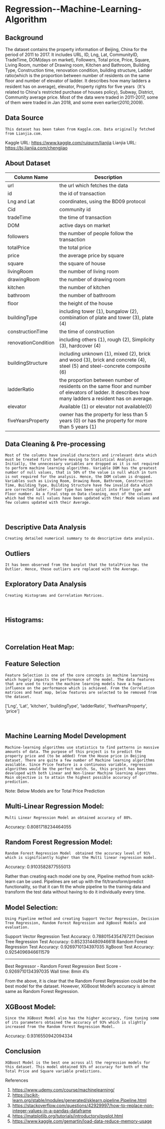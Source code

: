 # Regression--Machine-Learning-Algorithm

## Background
The dataset contains the property information of Beijing, China for the period of 2011 to 2017. It includes URL, ID, Lng, Lat, CommunityID, TradeTime, DOM(days on market), Followers, Total price, Price, Square, Living Room, number of Drawing room, Kitchen and Bathroom, Building Type, Construction time, renovation condition, building structure, Ladder ratio(which is the proportion between number of residents on the same floor and number of elevator of ladder. It describes how many ladders a resident has on average), elevator, Property rights for five years（It's related to China's restricted purchase of houses policy), Subway, District, Community average price. Most of the data were traded in 2011-2017, some of them were traded in Jan 2018, and some even earlier(2010,2009).

## Data Source
	This dataset has been taken from Kaggle.com. Data originally fetched from Lianjia.com. 
Kaggle URL: https://www.kaggle.com/ruiqurm/lianjia
Lianjia URL: https://bj.lianjia.com/chengjiao

## About Dataset

| Column Name | Description |
------------- | -------------
| url | the url which fetches the data |
| id | the id of transaction |
| Lng and Lat | coordinates, using the BD09 protocol |
| Cid | community id |
| tradeTime | the time of transaction |
| DOM | active days on market |
| followers | the number of people follow the transaction |
| totalPrice | the total price |
| price | the average price by square |
| square | the square of house |
| livingRoom | the number of living room |
| drawingRoom | the number of drawing room |
| kitchen | the number of kitchen |
| bathroom | the number of bathroom |
| floor | the height of the house |
| buildingType | including tower (1), bungalow (2), combination of plate and tower (3), plate (4) |
| constructionTime | the time of construction |
| renovationCondition | including others (1), rough (2), Simplicity (3), hardcover (4) |
| buildingStructure | including unknown (1), mixed (2), brick and wood (3), brick and concrete (4), steel (5) and steel-concrete composite (6) |
| ladderRatio | the proportion between number of residents on the same floor and number of elevators of ladder. It describes how many ladders a resident has on average. |
| elevator | Available (1) or elevator not available(0) |
| fiveYearsProperty | owner has the property for less than 5 years (0) or has the property for more than 5 years (1) |


## Data Cleaning & Pre-processing
	Most of the columns have invalid characters and irrelevant data which must be treated first before moving to Statistical Analysis. Initially, the unnecessary variables are dropped as it is not required to perform machine learning algorithms. Variable DOM has the greatest number of null values, that is 50% of the value is null which in turn is not required for the analysis. Hence, the DOM column is dropped. Variables such as Living Room, Drawing Room, Bathroom, Construction Time, Building Type, Building Structure have few invalid data which are corrected later. Floor type has been split into Floor type and Floor number. As a final step on Data cleaning, most of the columns which had the null values have been updated with their Mode values and few columns updated with their Average.

 
## Descriptive Data Analysis
	Creating detailed numerical summary to do descriptive data analysis.
 

## Outliers
	It has been observed from the boxplot that the totalPrice has the Outlier. Hence, those outliers are replaced with the Average.
 

## Exploratory Data Analysis
	Creating Histograms and Correlation Matrices.

 
## Histograms:
 

 
## Correlation Heat Map:
 
## Feature Selection
	Feature Selection is one of the core concepts in machine learning which hugely impacts the performance of the model. The data features that are used to train the machine learning models have a huge influence on the performance which is achieved. From the Correlation matrices and heat map, below features are selected to be removed from the dataset.
['Lng', 'Lat', 'kitchen', 'buildingType', 'ladderRatio', 'fiveYearsProperty', 'price']

 
## Machine Learning Model Development
	Machine-learning algorithms use statistics to find patterns in massive amounts of data. The purpose of this project is to predict the property price and (to be added) from the House price in Beijing dataset. There are quite a few number of Machine learning algorithms available. Since Price feature is a continuous variable, regression algorithms would be the perfect match. So, this project has been developed with both Linear and Non-linear Machine learning algorithms. Main objective is to attain the highest possible accuracy of prediction.

Note: Below Models are for Total Price Prediction

## Multi-Linear Regression Model:
	Multi Linear Regression Model an obtained accuracy of 80%.

Accuracy:  0.8081718234464055
 

## Random Forest Regression Model:
	Random Forest Regression Model  obtained the accuracy level of 91% which is significantly higher than the Multi linear regression model.

Accuracy:  0.9103582877555013
 

Rather than creating each model one by one, Pipeline method from scikit-learn can be used. Pipelines are set up with the fit/transform/predict functionality, so that it can fit the whole pipeline to the training data and transform the test data without having to do it individually every time.

## Model Selection:
	Using Pipeline method and creating Support Vector Regression, Decision Tree Regression, Random Forest Regression and XgBoost Models and evaluation.

Support Vector Regression Test Accuracy: 0.7880154354787211
Decision Tree Regression Test Accuracy: 0.8523314480946618
Random Forest Regression Test Accuracy: 0.9269710134397035
XgBoost Test Accuracy: 0.9254096946611579

--------------------------------------

Best Regressor -  Random Forest Regression
Best Score -  0.9269710134397035
Wall time: 8min 41s

From the above, it is clear that the Random Forest Regression could be the best model for the dataset. However, XGBoost Model’s accuracy is almost same as Random Forest Regression. 

## XGBoost Model:
	Since the XGBoost Model also has the higher accuracy, fine tuning some of its parameters obtained the accuracy of 93% which is slightly increased from the Random Forest Regression Model.
Accuracy:  0.9316550942094334
 
## Conclusion
	XGBoost Model is the best one across all the regression models for this dataset. This model obtained 93% of accuracy for both of the Total Price and Square variable predictions. 


References
1.	https://www.udemy.com/course/machinelearning/
2.	https://scikit-learn.org/stable/modules/generated/sklearn.pipeline.Pipeline.html
3.	https://stackoverflow.com/questions/42929997/how-to-replace-non-integer-values-in-a-pandas-dataframe
4.	https://matplotlib.org/tutorials/introductory/pyplot.html
5.	https://www.kaggle.com/gemartin/load-data-reduce-memory-usage
